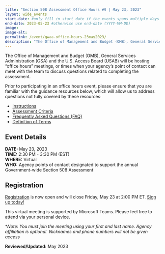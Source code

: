 ```yaml
---
title: "Section 508 Assessment Office Hours #9 | May 23, 2023"
layout: wide_events
start-date: #only fill in start date if the events spans multiple days (YYYY-MM-DD)
end-date: 2023-05-23 #otherwise use end-date (YYYY-MM-DD)
image:
image-alt: 
permalink: /event/gwaa-office-hours-23may2023/
description: "The Office of Management and Budget (OMB), General Services Administration (GSA) and the U.S. Access Board (USAB) will be hosting “office hours” meetings, or times when your agency’s point of contact can meet with our teams to discuss the criteria or other questions related to completing the assessment."
---
```

The Office of Management and Budget (OMB), General Services Administration (GSA) and the U.S. Access Board (USAB) will be hosting “office hours” meetings, or times when your agency’s point of contact can meet with the team to discuss questions related to completing the assessment.

Prior to participating in an office hours event, please ensure that you are familiar with the guidance resources below, which will allow us to address questions not fully covered by these resources: 
- [Instructions][1]
- [Assessment Criteria][2] 
- [Frequently Asked Questions (FAQ)][4]
- [Definition of Terms][5]

## Event Details
**DATE:** May 23, 2023  
**TIME:** 2:30 PM - 3:30 PM (EST)  
**WHERE:** Virtual  
**WHO:** Agency points of contact designated to support the annual Government-wide Section 508 Assessment  

## Registration
[Registration][7] is now open and will close Friday, May 23 at 2:00 PM ET. [Sign up today!][7]   

This virtual meeting is supported by Microsoft Teams. Please feel free to attend via your personal device.  

**Note: You must join the meeting using your first and last name. Agency affiliation is optional. Nicknames and phone numbers will not be given access*

**Reviewed/Updated:** May 2023

[1]: {{site.baseurl}}/manage/section-508-assessment/
[2]: {{site.baseurl}}/manage/section-508-assessment/criteria/      
[4]: {{site.baseurl}}/manage/section-508-assessment/faq/
[5]: {{site.baseurl}}/tools/glossary/
[6]: {{site.baseurl}}/events/
[7]: https://teams.microsoft.com/registration/9ZNg_F7lk0-yzybQgiIByQ,XW44C1SSm0iZnv-orU953g,UY57odKjB0Sk60-gfI-uPg,eocVdO1W40S8JY8lmj8zaA,ZCCse79nGUGfk5Q9yYlLyQ,6en1evZo4Een_BexkAxgbg?mode=read&tenantId=fc6093f5-e55e-4f93-b2cf-26d0822201c9